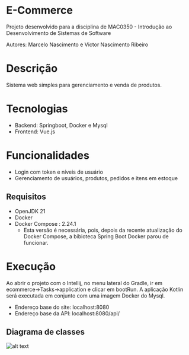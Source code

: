 # E-Commerce

Projeto desenvolvido para a disciplina de MAC0350 - Introdução ao Desenvolvimento de Sistemas de Software

Autores: Marcelo Nascimento e Victor Nascimento Ribeiro

# Descrição
Sistema web simples para gerenciamento e venda de produtos.

# Tecnologias
- Backend: Springboot, Docker e Mysql
- Frontend: Vue.js
  
# Funcionalidades
- Login com token e níveis de usuário
- Gerenciamento de usuários, produtos, pedidos e itens em estoque

## Requisitos
- OpenJDK 21
- Docker
- Docker Compose : 2.24.1
  - Esta versão é necessária, pois, depois da recente atualização do Docker Compose, a bibioteca Spring Boot Docker parou de funcionar.

# Execução
Ao abrir o projeto com o Intellij, no menu lateral do Gradle, ir em ecommerce->Tasks->application e clicar em bootRun. A aplicação Kotlin será executada em conjunto com uma imagem Docker do Mysql. 
- Endereço base do site: localhost:8080
- Endereço base da API: localhost:8080/api/


## Diagrama de classes
![alt text](https://lucid.app/publicSegments/view/05d03078-9dc9-49f0-bfbc-af45759a2506/image.png)
